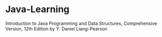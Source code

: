 # Java-Learning
Introduction to Java Programming and Data Structures, Comprehensive Version, 12th Edition by Y. Daniel Liang-Pearson
